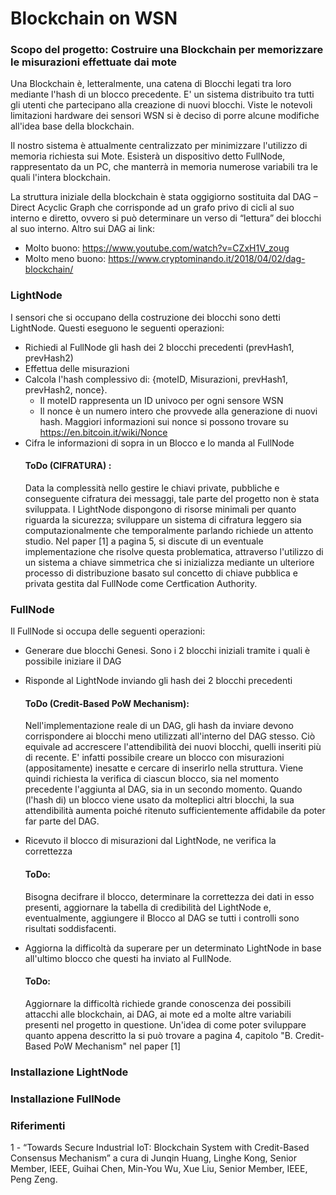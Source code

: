 # Blockchain on WSN

### Scopo del progetto: Costruire una Blockchain per memorizzare le misurazioni effettuate dai mote

Una Blockchain è, letteralmente, una catena di Blocchi legati tra loro mediante l'hash di un blocco precedente. E' un sistema distribuito tra tutti gli utenti che partecipano alla creazione di nuovi blocchi.
Viste le notevoli limitazioni hardware dei sensori WSN si è deciso di porre alcune modifiche all'idea base della blockchain.

Il nostro sistema è attualmente centralizzato per minimizzare l'utilizzo di memoria richiesta sui Mote. Esisterà un dispositivo detto FullNode, rappresentato da un PC, che manterrà in memoria numerose variabili tra le quali l'intera blockchain.

La struttura iniziale della blockchain è stata oggigiorno sostituita dal DAG – Direct Acyclic Graph che corrisponde ad un grafo privo di cicli al suo interno e diretto, ovvero si può determinare un verso di “lettura” dei blocchi al suo interno. Altro sui DAG ai link:
 - Molto buono: <https://www.youtube.com/watch?v=CZxH1V_zoug> 
 - Molto meno buono: <https://www.cryptominando.it/2018/04/02/dag-blockchain/> 

### LightNode
I sensori che si occupano della costruzione dei blocchi sono detti LightNode. Questi eseguono le seguenti operazioni:
 - Richiedi al FullNode gli hash dei 2 blocchi precedenti (prevHash1, prevHash2)
 - Effettua delle misurazioni 
 - Calcola l'hash complessivo di: {moteID, Misurazioni,  prevHash1,  prevHash2, nonce}.
   - Il moteID rappresenta un ID univoco per ogni sensore WSN
   - Il nonce è un numero intero che provvede alla generazione di nuovi hash. Maggiori informazioni sui nonce si possono trovare su <https://en.bitcoin.it/wiki/Nonce> 
 - Cifra le informazioni di sopra in un Blocco e lo manda al FullNode
    #### ToDo (CIFRATURA) :
    Data la complessità nello gestire le chiavi private, pubbliche e conseguente cifratura dei messaggi, tale parte del progetto non è stata sviluppata. I LightNode dispongono di risorse minimali per quanto riguarda la sicurezza; sviluppare un sistema di cifratura leggero sia computazionalmente che temporalmente parlando richiede un attento studio.
    Nel paper [1] a pagina 5, si discute di un eventuale implementazione che risolve questa problematica, attraverso l'utilizzo di un sistema a chiave simmetrica che si inizializza mediante un ulteriore processo di distribuzione basato sul concetto di chiave pubblica e privata gestita dal FullNode come Certfication Authority.  

### FullNode
Il FullNode si occupa delle seguenti operazioni:
 - Generare due blocchi Genesi. Sono i 2 blocchi iniziali tramite i quali è possibile iniziare il DAG
 - Risponde al LightNode inviando gli hash dei 2 blocchi precedenti
   #### ToDo (Credit-Based PoW Mechanism):
   Nell'implementazione reale di un DAG, gli hash da inviare devono corrispondere ai blocchi meno utilizzati all'interno del DAG stesso.    Ciò equivale ad accrescere l'attendibilità dei nuovi blocchi, quelli inseriti più di recente. E' infatti possibile creare un blocco      con misurazioni (appositamente) inesatte e cercare di inserirlo nella struttura. Viene quindi richiesta la verifica di ciascun          blocco, sia nel momento precedente l'aggiunta al DAG, sia in un secondo momento. Quando (l'hash di) un blocco viene usato da            molteplici altri blocchi, la sua attendibilità aumenta poiché ritenuto sufficientemente affidabile da poter far parte del DAG.
 
 - Ricevuto il blocco di misurazioni dal LightNode, ne verifica la correttezza
   #### ToDo:
   Bisogna decifrare il blocco, determinare la correttezza dei dati in esso presenti, aggiornare la tabella di credibilità del LightNode    e, eventualmente, aggiungere il Blocco al DAG se tutti i controlli sono risultati soddisfacenti.

 - Aggiorna la difficoltà da superare per un determinato LightNode in base all'ultimo blocco che questi ha inviato al FullNode.
   #### ToDo:
   Aggiornare la difficoltà richiede grande conoscenza dei possibili attacchi alle blockchain, ai DAG, ai mote ed a molte altre            variabili presenti nel progetto in questione. Un'idea di come poter sviluppare quanto appena descritto la si può trovare a pagina 4,    capitolo "B. Credit-Based PoW Mechanism" nel paper [1]
   
   
### Installazione LightNode

### Installazione FullNode
   
### Riferimenti   
1 - “Towards Secure Industrial IoT: Blockchain System with Credit-Based Consensus Mechanism” a cura di Junqin Huang, Linghe Kong, Senior Member, IEEE, Guihai Chen, Min-You Wu, Xue Liu, Senior Member, IEEE, Peng Zeng.
